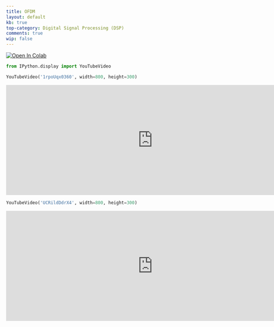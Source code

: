 ```yaml
---
title: OFDM
layout: default
kb: true
top-category: Digital Signal Processing (DSP)
comments: true
wip: false
---
```


[![Open In Colab](https://colab.research.google.com/assets/colab-badge.svg)](https://colab.research.google.com/github/JohnnyGOX17/john-gentile-website/blob/master/./kb/dsp/OFDM.ipynb)



```python
from IPython.display import YouTubeVideo
```


```python
YouTubeVideo('1rpoUqx0360', width=800, height=300)
```





<iframe
    width="800"
    height="300"
    src="https://www.youtube.com/embed/1rpoUqx0360"
    frameborder="0"
    allowfullscreen

></iframe>





```python
YouTubeVideo('UCRildDdrX4', width=800, height=300)
```





<iframe
    width="800"
    height="300"
    src="https://www.youtube.com/embed/UCRildDdrX4"
    frameborder="0"
    allowfullscreen

></iframe>




